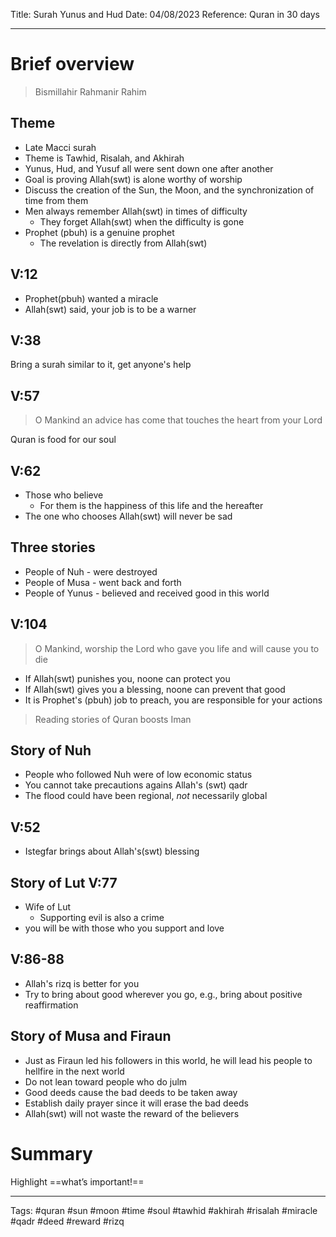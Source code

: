 Title: Surah Yunus and Hud
Date: 04/08/2023
Reference: Quran in 30 days

---

# Brief overview
> Bismillahir Rahmanir Rahim

## Theme
- Late Macci surah
- Theme is Tawhid, Risalah, and Akhirah
- Yunus, Hud, and Yusuf all were sent down one after another
- Goal is proving Allah(swt) is alone worthy of worship
- Discuss the creation of the Sun, the Moon, and the synchronization of time from them
- Men always remember Allah(swt) in times of difficulty
	- They forget Allah(swt) when the difficulty is gone
- Prophet (pbuh) is a genuine prophet
	- The revelation is directly from Allah(swt)

## V:12
- Prophet(pbuh) wanted a miracle
- Allah(swt) said, your job is to be a warner

## V:38
Bring a surah similar to it, get anyone's help

## V:57
> O Mankind an advice has come that touches the heart from your Lord

Quran is food for our soul

## V:62
- Those who believe
	- For them is the happiness of this life and the hereafter
- The one who chooses Allah(swt) will never be sad

## Three stories
- People of Nuh - were destroyed
- People of Musa - went back and forth
- People of Yunus - believed and received good in this world

## V:104
> O Mankind, worship the Lord who gave you life and will cause you to die

- If Allah(swt) punishes you, noone can protect you
- If Allah(swt) gives you a blessing, noone can prevent that good
- It is Prophet's (pbuh) job to preach, you are responsible for your actions

> Reading stories of Quran boosts Iman

## Story of Nuh
- People who followed Nuh were of low economic status
- You cannot take precautions agains Allah's (swt) qadr
- The flood could have been regional, *not* necessarily global

## V:52
- Istegfar brings about Allah's(swt) blessing

## Story of Lut V:77
- Wife of Lut
	- Supporting evil is also a crime
- you will be with those who you support and love

## V:86-88
- Allah's rizq is better for you
- Try to bring about good wherever you go, e.g., bring about positive reaffirmation

## Story of Musa and Firaun
- Just as Firaun led his followers in this world, he will lead his people to hellfire in the next world
- Do not lean toward people who do julm
- Good deeds cause the bad deeds to be taken away
- Establish daily prayer since it will erase the bad deeds
- Allah(swt) will not waste the reward of the believers

# Summary
Highlight ==what’s important!==

---
Tags: #quran #sun #moon #time #soul #tawhid #akhirah #risalah  #miracle #qadr #deed #reward #rizq